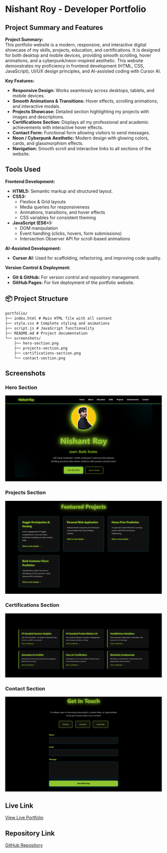 # Nishant Roy - Developer Portfolio

## Project Summary and Features

**Project Summary:**  
This portfolio website is a modern, responsive, and interactive digital showcase of my skills, projects, education, and certifications. It is designed for both desktop and mobile devices, providing smooth scrolling, hover animations, and a cyberpunk/neon-inspired aesthetic. This website demonstrates my proficiency in frontend development (HTML, CSS, JavaScript), UI/UX design principles, and AI-assisted coding with Cursor AI.

**Key Features:**  
- **Responsive Design:** Works seamlessly across desktops, tablets, and mobile devices.  
- **Smooth Animations & Transitions:** Hover effects, scrolling animations, and interactive modals.  
- **Projects Showcase:** Detailed section highlighting my projects with images and descriptions.  
- **Certifications Section:** Displays all my professional and academic achievements with interactive hover effects.  
- **Contact Form:** Functional form allowing visitors to send messages.  
- **Neon / Cyberpunk Aesthetic:** Modern design with glowing colors, cards, and glassmorphism effects.  
- **Navigation:** Smooth scroll and interactive links to all sections of the website.  

## Tools Used

**Frontend Development:**  
- **HTML5:** Semantic markup and structured layout.  
- **CSS3:**  
  - Flexbox & Grid layouts  
  - Media queries for responsiveness  
  - Animations, transitions, and hover effects  
  - CSS variables for consistent theming  
- **JavaScript (ES6+):**  
  - DOM manipulation  
  - Event handling (clicks, hovers, form submissions)  
  - Intersection Observer API for scroll-based animations  

**AI-Assisted Development:**  
- **Cursor AI:** Used for scaffolding, refactoring, and improving code quality.  

**Version Control & Deployment:**  
- **Git & GitHub:** For version control and repository management.  
- **GitHub Pages:** For live deployment of the portfolio website.  


## 📦 Project Structure
```
portfolio/
├── index.html # Main HTML file with all content
├── style.css # Complete styling and animations
├── script.js # JavaScript functionality
├── README.md # Project documentation
└── screenshots/
    ├── hero-section.png
    ├── projects-section.png
    ├── certifications-section.png
    └── contact-section.png
```

## Screenshots

### Hero Section
![Hero Section](screenshots/hero-section.png)

### Projects Section
![Projects Section](screenshots/projects-section.png)

### Certifications Section
![Certifications](screenshots/certifications-section.png)

### Contact Section
![Contact Section](screenshots/contact-section.png)

## Live Link
[View Live Portfolio](https://nishantroy449.github.io/nishant-portfolio/)

## Repository Link
[GitHub Repository](https://github.com/nishantroy449/nishant-portfolio)
